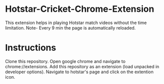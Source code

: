 # Hotstar-Cricket-Chrome-Extension
This extension helps in playing Hotstar match videos without the time limitation. 
Note- Every 9 min the page is automatically reloaded.


# Instructions
  Clone this repository.
  Open google chrome and navigate to chrome://extensions.
  Add this repository as an extension (load unpacked in developer options).
  Navigate to hotstar's page and click on the extention icon.
 

  
